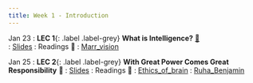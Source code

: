 ```yaml
---
title: Week 1 - Introduction
---
```


Jan 23
: **LEC 1**{: .label .label-grey} **What is Intelligence?** [🎥](https://harvard.hosted.panopto.com/Panopto/Pages/Viewer.aspx?id=17bbd840-eea8-4f6c-9a06-af900136262e)  
    : [Slides](https://canvas.harvard.edu/files/16754884/download?download_frd=1)
: Readings 📖
: [Marr_vision](https://canvas.harvard.edu/files/16755460/download?download_frd=1)

Jan 25
: **LEC 2**{: .label .label-grey} **With Great Power Comes Great Responsibility** 🎥 
    : [Slides](https://canvas.harvard.edu/files/16773288/download?download_frd=1)
: Readings 📖
: [Ethics_of_brain](https://canvas.harvard.edu/files/16773298/download?download_frd=1)
: [Ruha_Benjamin](https://canvas.harvard.edu/files/16773299/download?download_frd=1)
